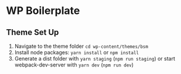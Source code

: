 # WP Boilerplate

## Theme Set Up

1. Navigate to the theme folder `cd wp-content/themes/bsm`
2. Install node packages: `yarn install` or `npm install`
3. Generate a dist folder with `yarn staging` (`npm run staging`) or start webpack-dev-server with `yarn dev` (`npm run dev`)
